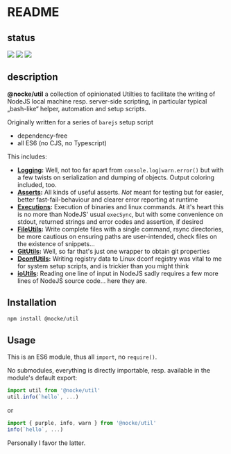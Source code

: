 # README

## status

[![](https://github.com/nocke/util/actions/workflows/ci.yml/badge.svg)](https://github.com/nocke/util/actions/workflows/ci.yml?query=branch%3Amaster)
[![](https://shields.io/badge/license-MIT-green)](./package.json)
[![](https://img.shields.io/static/v1?label=dependencies%20(without%20dev%20dependencies)&message=0&color=brightgreen&style=flat&logo=)](./package.json)

## description

**@nocke/util** a collection of opinionated Utilties to facilitate the writing of NodeJS local machine resp. server-side scripting, in particular typical „bash-like“ helper, automation and setup scripts.

Originally written for a series of `barejs` setup script

* dependency-free
* all ES6 (no CJS, no Typescript)

This includes:

* **[Logging](./src/log.js):** Well, not too far apart from `console.log|warn.error()` but with a few twists on serialization and dumping of objects. Output coloring included, too.
* **[Asserts](./src/assert.js):** All kinds of useful asserts. _Not_ meant for testing but for easier, better fast-fail-behaviour and clearer error reporting at runtime
* **[Executions](./src/execute.js):** Execution of binaries and linux commands. At it's heart this is no more than NodeJS' usual `execSync`, but with some convenience on stdout, returned strings and error codes and assertion, if desired
* **[FileUtils](./src/fileUtils.js):** Write complete files with a single command, rsync directories, be more cautious on ensuring paths are user-intended, check files on the existence of snippets...
* **[GitUtils](./src/gitUtils.js):** Well, so far that's just one wrapper to obtain git properties
* **[DconfUtils](./src/dconfUtils.js):** Writing registry data to Linux dconf registry was vital to me for system setup scripts, and is trickier than you might think
* **[ioUtils](./src/ioUtils.js):** Reading one line of input in NodeJS sadly requires a few more lines of NodeJS source code... here they are.

## Installation

```sh
npm install @nocke/util
```

## Usage

This is an ES6 module, thus all `import`, no `require()`.

No submodules, everything is directly importable, resp. available in the module's default export:

```js
import util from '@nocke/util'
util.info(`hello`, ...)
```
or

```js
import { purple, info, warn } from '@nocke/util' 
info(`hello`, ...)
```

Personally I favor the latter.
